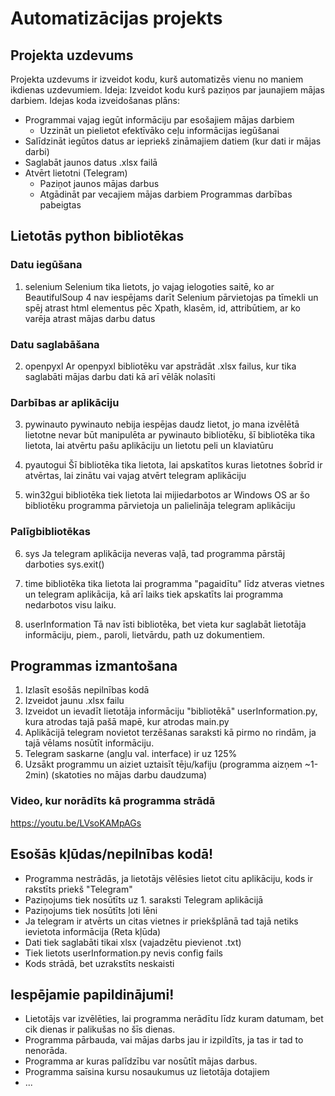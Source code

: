 # Automatizācijas projekts
## Projekta uzdevums
Projekta uzdevums ir izveidot kodu, kurš automatizēs vienu no maniem ikdienas uzdevumiem.
Ideja: Izveidot kodu kurš paziņos par jaunajiem mājas darbiem.
Idejas koda izveidošanas plāns:
  - Programmai vajag iegūt informāciju par esošajiem mājas darbiem
    - Uzzināt un pielietot efektīvāko ceļu informācijas iegūšanai
  - Salīdzināt iegūtos datus ar iepriekš zināmajiem datiem (kur dati ir mājas darbi)
  - Saglabāt jaunos datus .xlsx failā
  - Atvērt lietotni (Telegram)
    - Paziņot jaunos mājas darbus
    - Atgādināt par vecajiem mājas darbiem
  Programmas darbības pabeigtas

## Lietotās python bibliotēkas
### Datu iegūšana 

1. selenium
Selenium tika lietots, jo vajag ielogoties saitē, ko ar BeautifulSoup 4 nav iespējams darīt
Selenium pārvietojas pa tīmekli un spēj atrast html elementus pēc Xpath, klasēm, id, attribūtiem, ar ko varēja atrast mājas darbu datus

### Datu saglabāšana

2. openpyxl
Ar openpyxl bibliotēku var apstrādāt .xlsx failus, kur tika saglabāti mājas darbu dati kā arī vēlāk nolasīti

### Darbības ar aplikāciju

3. pywinauto
pywinauto nebija iespējas daudz lietot, jo mana izvēlētā lietotne nevar būt manipulēta ar pywinauto bibliotēku,
šī bibliotēka tika lietota, lai atvērtu pašu aplikāciju un lietotu peli un klaviatūru

4. pyautogui
Šī bibliotēka tika lietota, lai apskatītos kuras lietotnes šobrīd ir atvērtas, lai zinātu vai vajag atvērt telegram aplikāciju

5. win32gui
bibliotēka tiek lietota lai mijiedarbotos ar Windows OS 
ar šo bibliotēku programma pārvietoja un palielināja telegram aplikāciju

### Palīgbibliotēkas

6. sys
Ja telegram aplikācija neveras vaļā, tad programma pārstāj darboties sys.exit()

7. time
bibliotēka tika lietota lai programma "pagaidītu" līdz atveras vietnes un telegram aplikācija, kā arī laiks tiek apskatīts lai programma nedarbotos visu laiku.

8. userInformation
Tā nav īsti bibliotēka, bet vieta kur saglabāt lietotāja informāciju, piem., paroli, lietvārdu, path uz dokumentiem.


## Programmas izmantošana
1. Izlasīt esošās nepilnības kodā
2. Izveidot jaunu .xlsx failu
3. Izveidot un ievadīt lietotāja informāciju "bibliotēkā" userInformation.py, kura atrodas tajā pašā mapē, kur atrodas main.py
4. Aplikācijā telegram novietot terzēšanas saraksti kā pirmo no rindām, ja tajā vēlams nosūtīt informāciju.
5. Telegram saskarne (angļu val. interface) ir uz 125%
6. Uzsākt programmu un aiziet uztaisīt tēju/kafiju (programma aizņem ~1-2min) (skatoties no mājas darbu daudzuma)


### Video, kur norādīts kā programma strādā
https://youtu.be/LVsoKAMpAGs

## Esošās kļūdas/nepilnības kodā!
  - Programma nestrādās, ja lietotājs vēlēsies lietot citu aplikāciju, kods ir rakstīts priekš "Telegram"
  - Paziņojums tiek nosūtīts uz 1. saraksti Telegram aplikācijā
  - Paziņojums tiek nosūtīts ļoti lēni
  - Ja telegram ir atvērts un citas vietnes ir priekšplānā tad tajā netiks ievietota informācija (Reta kļūda)
  - Dati tiek saglabāti tikai xlsx (vajadzētu pievienot .txt)
  - Tiek lietots userInformation.py nevis config fails
  - Kods strādā, bet uzrakstīts neskaisti

## Iespējamie papildinājumi!
  - Lietotājs var izvēlēties, lai programma nerādītu līdz kuram datumam, bet cik dienas ir palikušas no šīs dienas.
  - Programma pārbauda, vai mājas darbs jau ir izpildīts, ja tas ir tad to nenorāda.
  - Programma ar kuras palīdzību var nosūtīt mājas darbus.
  - Programma saīsina kursu nosaukumus uz lietotāja dotajiem
  - ...
